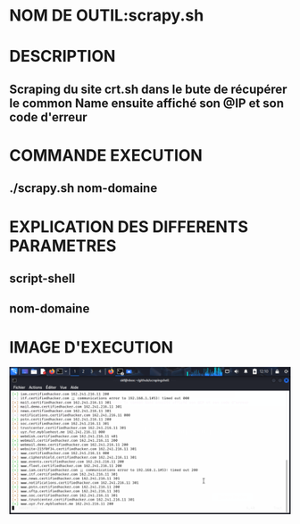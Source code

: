 # NOM DE OUTIL:scrapy.sh
# DESCRIPTION
## Scraping du site crt.sh dans le bute de récupérer le common Name ensuite affiché son @IP et son code d'erreur
# COMMANDE EXECUTION 
## ./scrapy.sh nom-domaine
# EXPLICATION DES DIFFERENTS PARAMETRES
## script-shell
## nom-domaine
# IMAGE D'EXECUTION
![image](https://github.com/Hegeldirkk/scrapingshell/blob/lisezMoi-skf/lisez-moi/scraping_preuve.png)

